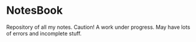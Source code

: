 # NotesBook
Repository of all my notes.
Caution! A work under progress. May have lots of errors and incomplete stuff.
